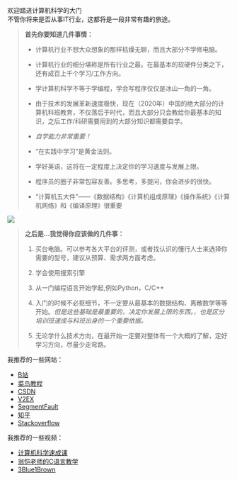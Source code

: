 欢迎踏进计算机科学的大门  
不管你将来是否从事IT行业，这都将是一段非常有趣的旅途。


> **首先你要知道几件事情：**
>- 计算机行业不想大众想象的那样枯燥无聊，而且大部分不学修电脑。
>
>- 计算机行业的细分堪称是所有行业之最。在最基本的软硬件分类之下，还有成百上千个学习/工作方向。
>
>- 学计算机科学不等于学编程，学会写程序仅仅是冰山一角的一角。
>
>- 由于技术的发展革新速度极快，现在（2020年）中国的绝大部分的计算机科班教育，不仅落后于时代，而且大部分只会教给你最基本的知识，之后工作/科研需要用到的大部分知识都需要自学。
>
>- *自学能力非常重要！*
>
>- “在实践中学习”是黄金法则。
>
>- 学好英语，这将在一定程度上决定你的学习速度与发展上限。
>
>- 程序员的圈子非常包容友善。多思考，多提问，你会进步的很快。
>- “计算机五大件”——《数据结构》《计算机组成原理》《操作系统》《计算机网络》和《编译原理》很重要

![](https://holk.tech/pic/1.jpg)

> **之后是...我觉得你应该做的几件事：**  
> 1. 买台电脑。可以参考各大平台的评测，或者找认识的懂行人士来选择你需要的型号，建议从预算、需求两方面考虑。
>
> 2. 学会使用搜索引擎
> 3. 从一门编程语言开始学起,例如Python，C/C++
> 4. 入门的时候不必抠细节，不一定要从最基本的数据结构、离散数学等等开始。*但是这些基础是最重要的，决定你发展上限的东西。，也是区分培训班速成与科班出身的一个重要依据。*
> 5. 无论学什么技术方向，在最开始一定要对整体有一个大概的了解，定好学习方向，尽量少走弯路。


我推荐的一些网站：  
- [B站](https://bilibili.com)
- [菜鸟教程](https://www.runoob.com/)
- [CSDN](www.csdn.net)
- [V2EX](https://www.v2ex.com/)
- [SegmentFault](https://segmentfault.com/)
- [知乎](https://www.zhihu.com/)
- [Stackoverflow](https://stackoverflow.com/)


我推荐的一些视频：
- [计算机科学速成课](https://www.bilibili.com/video/BV1EW411u7th?p=1)
- [翁恺老师的C语言教学](https://www.bilibili.com/video/BV1sJ411E7St)
- [3Blue1Brown](https://space.bilibili.com/88461692)
